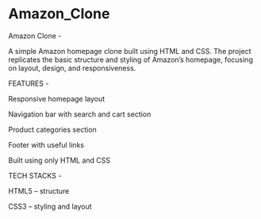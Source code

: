 # Amazon_Clone

Amazon Clone - 

A simple Amazon homepage clone built using HTML and CSS. The project replicates the basic structure and styling of Amazon’s homepage, focusing on layout, design, and responsiveness.

FEATURES - 

Responsive homepage layout

Navigation bar with search and cart section

Product categories section

Footer with useful links

Built using only HTML and CSS

TECH STACKS -

HTML5 – structure

CSS3 – styling and layout
